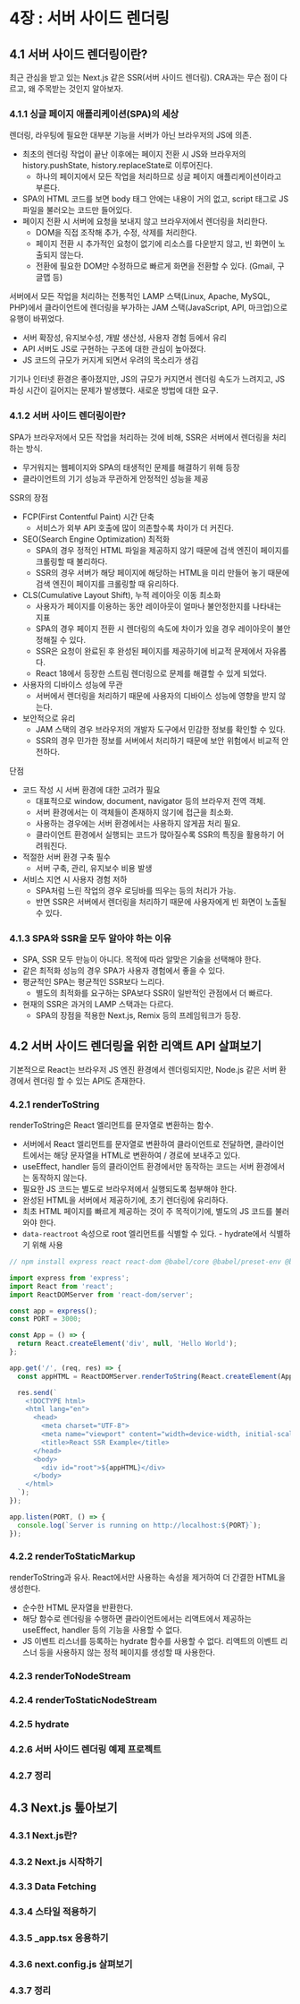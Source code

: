 # 4장 : 서버 사이드 렌더링

## 4.1 서버 사이드 렌더링이란?
최근 관심을 받고 있는 Next.js 같은 SSR(서버 사이드 렌더링). CRA과는 무슨 점이 다르고, 왜 주목받는 것인지 알아보자.
### 4.1.1 싱글 페이지 애플리케이션(SPA)의 세상
렌더링, 라우팅에 필요한 대부분 기능을 서버가 아닌 브라우저의 JS에 의존.
- 최초의 렌더링 작업이 끝난 이후에는 페이지 전환 시 JS와 브라우저의 history.pushState, history.replaceState로 이루어진다.
  - 하나의 페이지에서 모든 작업을 처리하므로 싱글 페이지 애플리케이션이라고 부른다.
- SPA의 HTML 코드를 보면 body 태그 안에는 내용이 거의 없고, script 태그로 JS 파일을 불러오는 코드만 들어있다.
- 페이지 전환 시 서버에 요청을 보내지 않고 브라우저에서 렌더링을 처리한다.
  - DOM을 직접 조작해 추가, 수정, 삭제를 처리한다. 
  - 페이지 전환 시 추가적인 요청이 없기에 리소스를 다운받지 않고, 빈 화면이 노출되지 않는다.
  - 전환에 필요한 DOM만 수정하므로 빠르게 화면을 전환할 수 있다. (Gmail, 구글맵 등)

서버에서 모든 작업을 처리하는 전통적인 LAMP 스택(Linux, Apache, MySQL, PHP)에서 클라이언트에 렌더링을 부가하는 JAM 스택(JavaScript, API, 마크업)으로 유행이 바뀌었다.
- 서버 확장성, 유지보수성, 개발 생산성, 사용자 경험 등에서 유리
- API 서버도 JS로 구현하는 구조에 대한 관심이 높아졌다.
- JS 코드의 규모가 커지게 되면서 우려의 목소리가 생김

기기나 인터넷 환경은 좋아졌지만, JS의 규모가 커지면서 렌더링 속도가 느려지고, JS 파싱 시간이 길어지는 문제가 발생했다. 새로운 방법에 대한 요구.

### 4.1.2 서버 사이드 렌더링이란?
SPA가 브라우저에서 모든 작업을 처리하는 것에 비해, SSR은 서버에서 렌더링을 처리하는 방식.
- 무거워지는 웹페이지와 SPA의 태생적인 문제를 해결하기 위해 등장
- 클라이언트의 기기 성능과 무관하게 안정적인 성능을 제공

SSR의 장점
- FCP(First Contentful Paint) 시간 단축
  - 서비스가 외부 API 호출에 많이 의존할수록 차이가 더 커진다.
- SEO(Search Engine Optimization) 최적화
  - SPA의 경우 정적인 HTML 파일을 제공하지 않기 때문에 검색 엔진이 페이지를 크롤링할 때 불리하다.
  - SSR의 경우 서버가 해당 페이지에 해당하는 HTML을 미리 만들어 놓기 때문에 검색 엔진이 페이지를 크롤링할 때 유리하다.
- CLS(Cumulative Layout Shift), 누적 레이아웃 이동 최소화
  - 사용자가 페이지를 이용하는 동안 레이아웃이 얼마나 불안정한지를 나타내는 지표
  - SPA의 경우 페이지 전환 시 렌더링의 속도에 차이가 있을 경우 레이아웃이 불안정해질 수 있다.
  - SSR은 요청이 완료된 후 완성된 페이지를 제공하기에 비교적 문제에서 자유롭다.
  - React 18에서 등장한 스트림 렌더링으로 문제를 해결할 수 있게 되었다.
- 사용자의 디바이스 성능에 무관
  - 서버에서 렌더링을 처리하기 때문에 사용자의 디바이스 성능에 영향을 받지 않는다.
- 보안적으로 유리
  - JAM 스택의 경우 브라우저의 개발자 도구에서 민감한 정보를 확인할 수 있다.
  - SSR의 경우 민가한 정보를 서버에서 처리하기 때문에 보안 위험에서 비교적 안전하다.

단점
- 코드 작성 시 서버 환경에 대한 고려가 필요
  - 대표적으로 window, document, navigator 등의 브라우저 전역 객체.
  - 서버 환경에서는 이 객체들이 존재하지 않기에 접근을 최소화.
  - 사용하는 경우에는 서버 환경에서는 사용하지 않게끔 처리 필요.
  - 클라이언트 환경에서 실행되는 코드가 많아질수록 SSR의 특징을 활용하기 어려워진다.
- 적절한 서버 환경 구축 필수
  - 서버 구축, 관리, 유지보수 비용 발생
- 서비스 지연 시 사용자 경험 저하
  - SPA처럼 느린 작업의 경우 로딩바를 띄우는 등의 처리가 가능.
  - 반면 SSR은 서버에서 렌더링을 처리하기 때문에 사용자에게 빈 화면이 노출될 수 있다.

### 4.1.3 SPA와 SSR을 모두 알아야 하는 이유
- SPA, SSR 모두 만능이 아니다. 목적에 따라 알맞은 기술을 선택해야 한다.
- 같은 최적화 성능의 경우 SPA가 사용자 경험에서 좋을 수 있다.
- 평균적인 SPA는 평균적인 SSR보다 느리다.
  - 별도의 최적화를 요구하는 SPA보다 SSR이 일반적인 관점에서 더 빠르다.
- 현재의 SSR은 과거의 LAMP 스택과는 다르다.
  - SPA의 장점을 적용한 Next.js, Remix 등의 프레임워크가 등장.

## 4.2 서버 사이드 렌더링을 위한 리액트 API 살펴보기
기본적으로 React는 브라우저 JS 엔진 환경에서 렌더링되지만, Node.js 같은 서버 환경에서 렌더링 할 수 있는 API도 존재한다.

### 4.2.1 renderToString
renderToString은 React 엘리먼트를 문자열로 변환하는 함수.
- 서버에서 React 엘리먼트를 문자열로 변환하여 클라이언트로 전달하면, 클라이언트에서는 해당 문자열을 HTML로 변환하여 / 경로에 보내주고 있다.
- useEffect, handler 등의 클라이언트 환경에서만 동작하는 코드는 서버 환경에서는 동작하지 않는다.
- 필요한 JS 코드는 별도로 브라우저에서 실행되도록 첨부해야 한다.
- 완성된 HTML을 서버에서 제공하기에, 초기 렌더링에 유리하다.
- 최초 HTML 페이지를 빠르게 제공하는 것이 주 목적이기에, 별도의 JS 코드를 불러와야 한다.
- `data-reactroot` 속성으로 root 엘리먼트를 식별할 수 있다. - hydrate에서 식별하기 위해 사용
```js
// npm install express react react-dom @babel/core @babel/preset-env @babel/preset-react @babel/register

import express from 'express';
import React from 'react';
import ReactDOMServer from 'react-dom/server';

const app = express();
const PORT = 3000;

const App = () => {
  return React.createElement('div', null, 'Hello World');
};

app.get('/', (req, res) => {
  const appHTML = ReactDOMServer.renderToString(React.createElement(App));

  res.send(`
    <!DOCTYPE html>
    <html lang="en">
      <head>
        <meta charset="UTF-8">
        <meta name="viewport" content="width=device-width, initial-scale=1.0">
        <title>React SSR Example</title>
      </head>
      <body>
        <div id="root">${appHTML}</div>
      </body>
    </html>
  `);
});

app.listen(PORT, () => {
  console.log(`Server is running on http://localhost:${PORT}`);
});
```

### 4.2.2 renderToStaticMarkup
renderToString과 유사. React에서만 사용하는 속성을 제거하여 더 간결한 HTML을 생성한다.
- 순수한 HTML 문자열을 반환한다.
- 해당 함수로 렌더링을 수행하면 클라이언트에서는 리액트에서 제공하는 useEffect, handler 등의 기능을 사용할 수 없다.
- JS 이벤트 리스너를 등록하는 hydrate 함수를 사용할 수 없다.
리액트의 이벤트 리스너 등을 사용하지 않는 정적 페이지를 생성할 때 사용한다.


### 4.2.3 renderToNodeStream
### 4.2.4 renderToStaticNodeStream
### 4.2.5 hydrate
### 4.2.6 서버 사이드 렌더링 예제 프로젝트
### 4.2.7 정리
## 4.3 Next.js 톺아보기
### 4.3.1 Next.js란?
### 4.3.2 Next.js 시작하기
### 4.3.3 Data Fetching
### 4.3.4 스타일 적용하기
### 4.3.5 _app.tsx 응용하기
### 4.3.6 next.config.js 살펴보기
### 4.3.7 정리